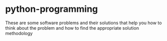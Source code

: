 # python-programming
These are some software problems and their solutions 
that help you how to think about the problem and how to find the appropriate solution methodology 
